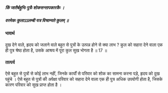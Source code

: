 ##### किं जातैर्बहुभिः पुत्रैः शोकसन्तापकारकैः ।
##### वरमेकः कुलाऽऽलम्बी यत्र विश्राम्यते कुलम् ॥

#### भावार्थ

दुख देने वाले, हृदय को जलाने वाले बहुत से पुत्रों के उत्पन्न होने से क्या लाभ ? कुल को सहारा देने वाला एक ही पुत्र श्रेष्ठ होता है, उसके आश्रय में पूरा कुल सुख भोगता है ॥ 17 ॥

#### तात्पर्य

ऐसे बहुत से पुत्रों से कोई लाभ नहीं, जिनके कार्यों से परिवार को शोक का सामना करना पड़े, हृदय को दुख पहुंचे । ऐसे बहुत से पुत्रों की अपेक्षा परिवार को सहारा देने वाला एक ही पुत्र अधिक उपयोगी होता है, जिसके कारण परिवार को सुख प्राप्त होता है ।